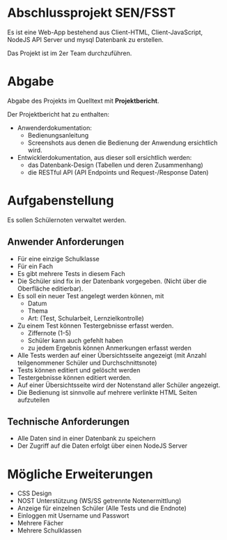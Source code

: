 
# Abschlussprojekt SEN/FSST

Es ist eine Web-App bestehend aus Client-HTML, Client-JavaScript, NodeJS API Server und mysql Datenbank zu erstellen.

Das Projekt ist im 2er Team durchzuführen.

# Abgabe

Abgabe des Projekts im Quelltext mit **Projektbericht**.

Der Projektbericht hat zu enthalten:

- Anwenderdokumentation:
    - Bedienungsanleitung
    - Screenshots aus denen die Bedienung der Anwendung ersichtlich wird.
- Entwicklerdokumentation, aus dieser soll ersichtlich werden:
    - das Datenbank-Design (Tabellen und deren Zusammenhang)
    - die RESTful API (API Endpoints und Request-/Response Daten)

# Aufgabenstellung

Es sollen Schülernoten verwaltet werden.

## Anwender Anforderungen

- Für eine einzige Schulklasse
- Für ein Fach
- Es gibt mehrere Tests in diesem Fach
- Die Schüler sind fix in der Datenbank vorgegeben. (Nicht über die Oberfläche editierbar).
- Es soll ein neuer Test angelegt werden können, mit
    - Datum
    - Thema
    - Art: (Test, Schularbeit, Lernzielkontrolle)
- Zu einem Test können Testergebnisse erfasst werden.
    - Ziffernote (1-5)
    - Schüler kann auch gefehlt haben
    - zu jedem Ergebnis können Anmerkungen erfasst werden
- Alle Tests werden auf einer Übersichtsseite angezeigt (mit Anzahl teilgenommener Schüler und Durchschnittsnote)
- Tests können editiert und gelöscht werden
- Testergebnisse können editiert werden.
- Auf einer Übersichtsseite wird der Notenstand aller Schüler angezeigt.
- Die Bedienung ist sinnvolle auf mehrere verlinkte HTML Seiten aufzuteilen


## Technische Anforderungen

- Alle Daten sind in einer Datenbank zu speichern
- Der Zugriff auf die Daten erfolgt über einen NodeJS Server


# Mögliche Erweiterungen

- CSS Design
- NOST Unterstützung (WS/SS getrennte Notenermittlung)
- Anzeige für einzelnen Schüler (Alle Tests und die Endnote)
- Einloggen mit Username und Passwort
- Mehrere Fächer
- Mehrere Schulklassen

